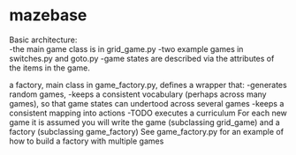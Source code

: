 # mazebase

Basic architecture:   
-the main game class is in grid_game.py
-two example games in switches.py and goto.py
-game states are described via the attributes of the items in the game.

a factory, main class in game_factory.py, defines a wrapper that:
  -generates random games, 
  -keeps a consistent vocabulary (perhaps across many games), so that game states can undertood across several games
  -keeps a consistent mapping into actions
  -TODO executes a curriculum
For each new game it is assumed you will write the game (subclassing grid_game) and a factory (subclassing game_factory) 
See game_factory.py for an example of how to build a factory with multiple games

